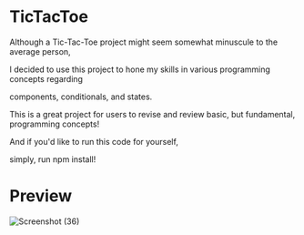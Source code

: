 # TicTacToe

Although a Tic-Tac-Toe project might seem somewhat minuscule to the average person,

I decided to use this project to hone my skills in various programming concepts regarding 

components, conditionals, and states. 


This is a great project for users to revise and review basic, but fundamental, programming concepts!

And if you'd like to run this code for yourself, 

simply, run npm install!


# Preview

![Screenshot (36)](https://github.com/ZainNasir2561/TicTacToe/assets/102922448/4c33ac6f-c97c-4be9-8556-64d8d6dd099b)
